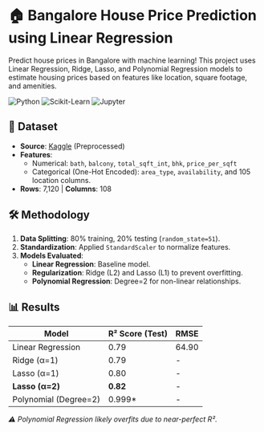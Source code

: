 # 🏠 Bangalore House Price Prediction using Linear Regression

Predict house prices in Bangalore with machine learning! This project uses Linear Regression, Ridge, Lasso, and Polynomial Regression models to estimate housing prices based on features like location, square footage, and amenities.

![Python](https://img.shields.io/badge/Python-3.10%2B-blue)
![Scikit-Learn](https://img.shields.io/badge/Library-Scikit--Learn-orange)
![Jupyter](https://img.shields.io/badge/Environment-Jupyter_Notebook-red)

## 📂 Dataset
- **Source**: [Kaggle](https://www.kaggle.com/datasets/amitabhajoy/bengaluru-house-price-data) (Preprocessed)
- **Features**:
  - Numerical: `bath`, `balcony`, `total_sqft_int`, `bhk`, `price_per_sqft`
  - Categorical (One-Hot Encoded): `area_type`, `availability`, and 105 location columns.
- **Rows**: 7,120 | **Columns**: 108

## 🛠️ Methodology
1. **Data Splitting**: 80% training, 20% testing (`random_state=51`).
2. **Standardization**: Applied `StandardScaler` to normalize features.
3. **Models Evaluated**:
   - **Linear Regression**: Baseline model.
   - **Regularization**: Ridge (L2) and Lasso (L1) to prevent overfitting.
   - **Polynomial Regression**: Degree=2 for non-linear relationships.

## 📊 Results
| Model                | R² Score (Test) | RMSE    |
|----------------------|-----------------|---------|
| Linear Regression    | 0.79            | 64.90   |
| Ridge (α=1)          | 0.79            | -       |
| Lasso (α=1)          | 0.80            | -       |
| **Lasso (α=2)**      | **0.82**        | -       |
| Polynomial (Degree=2)| 0.999*          | -       |

*⚠️ Polynomial Regression likely overfits due to near-perfect R².*

